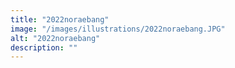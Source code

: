 ```yaml
---
title: "2022noraebang"
image: "/images/illustrations/2022noraebang.JPG"
alt: "2022noraebang"
description: ""
---
```


